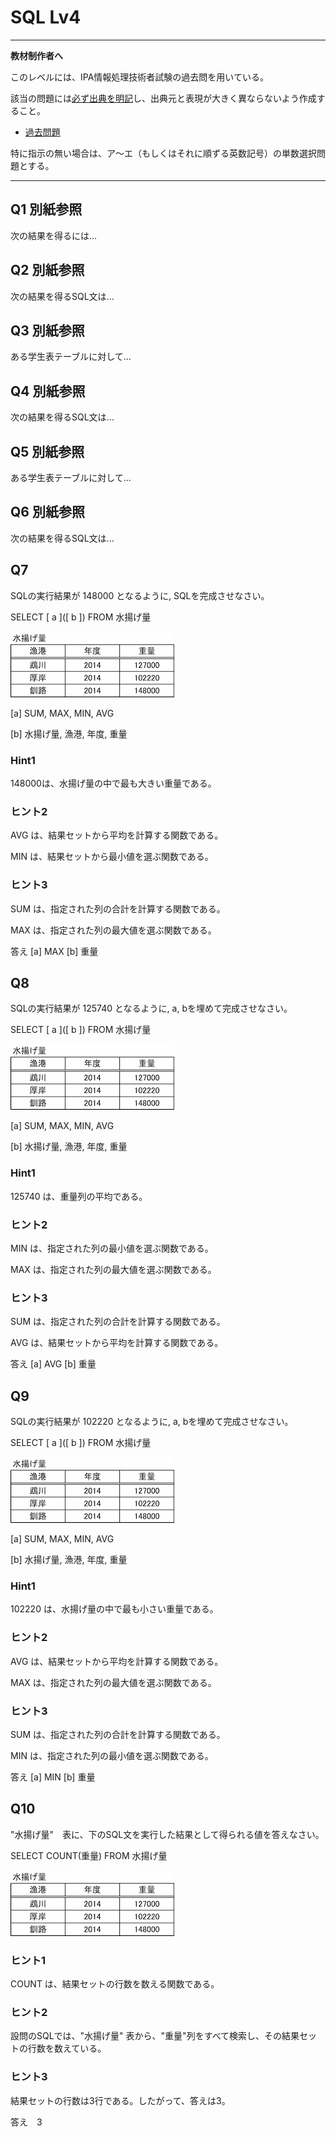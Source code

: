 # SQL Lv4

----

**教材制作者へ**

このレベルには、IPA情報処理技術者試験の過去問を用いている。

該当の問題には<u>必ず出典を明記</u>し、出典元と表現が大きく異ならないよう作成すること。

- [過去問題](https://www.jitec.ipa.go.jp/1_04hanni_sukiru/_index_mondai.html)

特に指示の無い場合は、ア〜エ（もしくはそれに順ずる英数記号）の単数選択問題とする。

----

## Q1 別紙参照

次の結果を得るには...

## Q2 別紙参照

次の結果を得るSQL文は...

## Q3 別紙参照

ある学生表テーブルに対して...

## Q4 別紙参照

次の結果を得るSQL文は...

## Q5 別紙参照

ある学生表テーブルに対して...

## Q6 別紙参照

次の結果を得るSQL文は...

## Q7

SQLの実行結果が 148000 となるように, SQLを完成させなさい。

SELECT \[  a  \]\(\[  b  \]\) FROM 水揚げ量

![lv4_table1.png](./img/lv4_table1.png)

[a] SUM, MAX, MIN, AVG

[b] 水揚げ量, 漁港, 年度, 重量

### Hint1

148000は、水揚げ量の中で最も大きい重量である。

### ヒント2

AVG は、結果セットから平均を計算する関数である。

MIN は、結果セットから最小値を選ぶ関数である。

### ヒント3

SUM は、指定された列の合計を計算する関数である。

MAX は、指定された列の最大値を選ぶ関数である。

答え [a] MAX [b] 重量

## Q8

SQLの実行結果が 125740 となるように, a, bを埋めて完成させなさい。

SELECT \[  a  \]\(\[  b  \]\) FROM 水揚げ量

![lv4_table1.png](./img/lv4_table1.png)

[a] SUM, MAX, MIN, AVG

[b] 水揚げ量, 漁港, 年度, 重量

### Hint1

125740 は、重量列の平均である。

### ヒント2

MIN は、指定された列の最小値を選ぶ関数である。

MAX は、指定された列の最大値を選ぶ関数である。

### ヒント3

SUM は、指定された列の合計を計算する関数である。

AVG は、結果セットから平均を計算する関数である。

答え [a] AVG [b] 重量

## Q9

SQLの実行結果が 102220 となるように, a, bを埋めて完成させなさい。

SELECT \[  a  \]\(\[  b  \]\) FROM 水揚げ量

![lv4_table1.png](./img/lv4_table1.png)

[a] SUM, MAX, MIN, AVG

[b] 水揚げ量, 漁港, 年度, 重量

### Hint1

102220 は、水揚げ量の中で最も小さい重量である。

### ヒント2

AVG は、結果セットから平均を計算する関数である。

MAX は、指定された列の最大値を選ぶ関数である。

### ヒント3

SUM は、指定された列の合計を計算する関数である。

MIN は、指定された列の最小値を選ぶ関数である。

答え [a] MIN [b] 重量

## Q10

"水揚げ量"　表に、下のSQL文を実行した結果として得られる値を答えなさい。

SELECT COUNT(重量) FROM 水揚げ量

![lv4_table1.png](./img/lv4_table1.png)

### ヒント1

COUNT は、結果セットの行数を数える関数である。

### ヒント2

設問のSQLでは、"水揚げ量" 表から、"重量"列をすべて検索し、その結果セットの行数を数えている。

### ヒント3

結果セットの行数は3行である。したがって、答えは3。

答え　3


